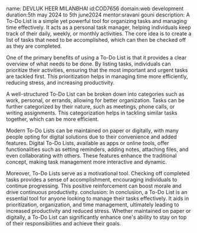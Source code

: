 name: DEVLUK HEER MILANBHAI
id:COD7656
domain:web development
duration:5th may 2024 to 5th june2024
mentor:sravani gouni
description:
A To-Do List is a simple yet powerful tool for organizing tasks and managing time effectively. It acts as a personal task manager, helping individuals keep track of their daily, weekly, or monthly activities. The core idea is to create a list of tasks that need to be accomplished, which can then be checked off as they are completed.

One of the primary benefits of using a To-Do List is that it provides a clear overview of what needs to be done. By listing tasks, individuals can prioritize their activities, ensuring that the most important and urgent tasks are tackled first. This prioritization helps in managing time more efficiently, reducing stress, and increasing productivity.

A well-structured To-Do List can be broken down into categories such as work, personal, or errands, allowing for better organization. Tasks can be further categorized by their nature, such as meetings, phone calls, or writing assignments. This categorization helps in tackling similar tasks together, which can be more efficient.

Modern To-Do Lists can be maintained on paper or digitally, with many people opting for digital solutions due to their convenience and added features. Digital To-Do Lists, available as apps or online tools, offer functionalities such as setting reminders, adding notes, attaching files, and even collaborating with others. These features enhance the traditional concept, making task management more interactive and dynamic.

Moreover, To-Do Lists serve as a motivational tool. Checking off completed tasks provides a sense of accomplishment, encouraging individuals to continue progressing. This positive reinforcement can boost morale and drive continuous productivity.
conclusion:
In conclusion, a To-Do List is an essential tool for anyone looking to manage their tasks effectively. It aids in prioritization, organization, and time management, ultimately leading to increased productivity and reduced stress. Whether maintained on paper or digitally, a To-Do List can significantly enhance one's ability to stay on top of their responsibilities and achieve their goals.
